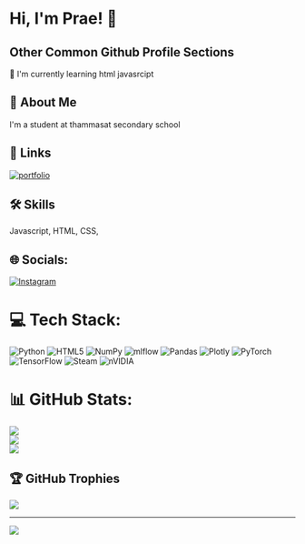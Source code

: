 
# Hi, I'm Prae! 👋

## Other Common Github Profile Sections

🧠 I'm currently learning html javasrcipt 

## 🚀 About Me

I'm a student at thammasat secondary school

## 🔗 Links
[![portfolio](https://github.com/kateawwee)](https://github.com/kateawwee)

## 🛠 Skills
Javascript, HTML, CSS, 

## 🌐 Socials:
[![Instagram](https://img.shields.io/badge/Instagram-%23E4405F.svg?logo=Instagram&logoColor=white)](https://instagram.com/prx.na.xn) 

# 💻 Tech Stack:
![Python](https://img.shields.io/badge/python-3670A0?style=for-the-badge&logo=python&logoColor=ffdd54) ![HTML5](https://img.shields.io/badge/html5-%23E34F26.svg?style=for-the-badge&logo=html5&logoColor=white) ![NumPy](https://img.shields.io/badge/numpy-%23013243.svg?style=for-the-badge&logo=numpy&logoColor=white) ![mlflow](https://img.shields.io/badge/mlflow-%23d9ead3.svg?style=for-the-badge&logo=numpy&logoColor=blue) ![Pandas](https://img.shields.io/badge/pandas-%23150458.svg?style=for-the-badge&logo=pandas&logoColor=white) ![Plotly](https://img.shields.io/badge/Plotly-%233F4F75.svg?style=for-the-badge&logo=plotly&logoColor=white) ![PyTorch](https://img.shields.io/badge/PyTorch-%23EE4C2C.svg?style=for-the-badge&logo=PyTorch&logoColor=white) ![TensorFlow](https://img.shields.io/badge/TensorFlow-%23FF6F00.svg?style=for-the-badge&logo=TensorFlow&logoColor=white) ![Steam](https://img.shields.io/badge/steam-%23000000.svg?style=for-the-badge&logo=steam&logoColor=white) ![nVIDIA](https://img.shields.io/badge/nVIDIA-%2376B900.svg?style=for-the-badge&logo=nVIDIA&logoColor=white)
# 📊 GitHub Stats:
![](https://github-readme-stats.vercel.app/api?username=kateawwee&theme=dark&hide_border=false&include_all_commits=false&count_private=false)<br/>
![](https://github-readme-streak-stats.herokuapp.com/?user=kateawwee&theme=dark&hide_border=false)<br/>
![](https://github-readme-stats.vercel.app/api/top-langs/?username=kateawwee&theme=dark&hide_border=false&include_all_commits=false&count_private=false&layout=compact)

## 🏆 GitHub Trophies
![](https://github-profile-trophy.vercel.app/?username=kateawwee&theme=radical&no-frame=false&no-bg=true&margin-w=4)

---
[![](https://visitcount.itsvg.in/api?id=kateawwee&icon=0&color=0)](https://visitcount.itsvg.in)

<!-- Proudly created with GPRM ( https://gprm.itsvg.in ) -->
